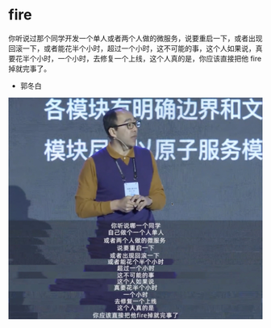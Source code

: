 # fire

   你听说过那个同学开发一个单人或者两个人做的微服务，说要重启一下，或者出现回滚一下，或者能花半个小时，超过一个小时，这不可能的事，这个人如果说，真要花半个小时，一个小时，去修复一个上线，这个人真的是，你应该直接把他 fire 掉就完事了。


- 郭冬白



![Fire掉那个人.jpeg](/img/fire掉就完事了/assets/fire掉就完事了.jpeg)



